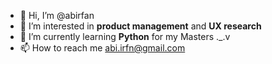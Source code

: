 - 👋 Hi, I’m @abirfan
- 👀 I’m interested in **product management** and **UX research**
- 🌱 I’m currently learning **Python** for my Masters ._.v
- 📫 How to reach me abi.irfn@gmail.com

<!---
abirfan/abirfan is a ✨ special ✨ repository because its `README.md` (this file) appears on your GitHub profile.
You can click the Preview link to take a look at your changes.
--->
